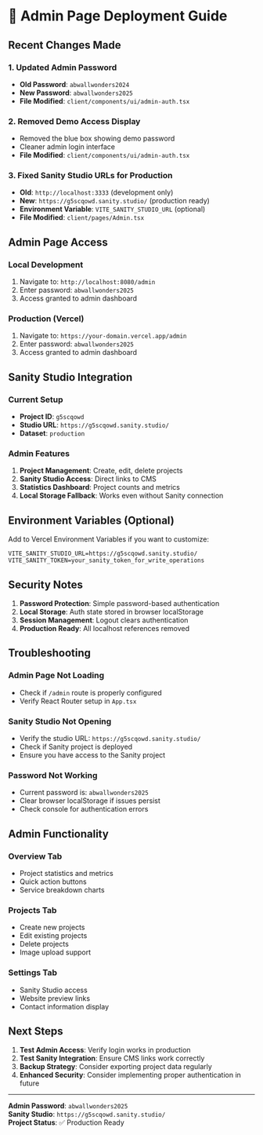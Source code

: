 # 🔐 Admin Page Deployment Guide

## Recent Changes Made

### 1. Updated Admin Password

- **Old Password**: `abwallwonders2024`
- **New Password**: `abwallwonders2025`
- **File Modified**: `client/components/ui/admin-auth.tsx`

### 2. Removed Demo Access Display

- Removed the blue box showing demo password
- Cleaner admin login interface
- **File Modified**: `client/components/ui/admin-auth.tsx`

### 3. Fixed Sanity Studio URLs for Production

- **Old**: `http://localhost:3333` (development only)
- **New**: `https://g5scqowd.sanity.studio/` (production ready)
- **Environment Variable**: `VITE_SANITY_STUDIO_URL` (optional)
- **File Modified**: `client/pages/Admin.tsx`

## Admin Page Access

### Local Development

1. Navigate to: `http://localhost:8080/admin`
2. Enter password: `abwallwonders2025`
3. Access granted to admin dashboard

### Production (Vercel)

1. Navigate to: `https://your-domain.vercel.app/admin`
2. Enter password: `abwallwonders2025`
3. Access granted to admin dashboard

## Sanity Studio Integration

### Current Setup

- **Project ID**: `g5scqowd`
- **Studio URL**: `https://g5scqowd.sanity.studio/`
- **Dataset**: `production`

### Admin Features

1. **Project Management**: Create, edit, delete projects
2. **Sanity Studio Access**: Direct links to CMS
3. **Statistics Dashboard**: Project counts and metrics
4. **Local Storage Fallback**: Works even without Sanity connection

## Environment Variables (Optional)

Add to Vercel Environment Variables if you want to customize:

```env
VITE_SANITY_STUDIO_URL=https://g5scqowd.sanity.studio/
VITE_SANITY_TOKEN=your_sanity_token_for_write_operations
```

## Security Notes

1. **Password Protection**: Simple password-based authentication
2. **Local Storage**: Auth state stored in browser localStorage
3. **Session Management**: Logout clears authentication
4. **Production Ready**: All localhost references removed

## Troubleshooting

### Admin Page Not Loading

- Check if `/admin` route is properly configured
- Verify React Router setup in `App.tsx`

### Sanity Studio Not Opening

- Verify the studio URL: `https://g5scqowd.sanity.studio/`
- Check if Sanity project is deployed
- Ensure you have access to the Sanity project

### Password Not Working

- Current password is: `abwallwonders2025`
- Clear browser localStorage if issues persist
- Check console for authentication errors

## Admin Functionality

### Overview Tab

- Project statistics and metrics
- Quick action buttons
- Service breakdown charts

### Projects Tab

- Create new projects
- Edit existing projects
- Delete projects
- Image upload support

### Settings Tab

- Sanity Studio access
- Website preview links
- Contact information display

## Next Steps

1. **Test Admin Access**: Verify login works in production
2. **Test Sanity Integration**: Ensure CMS links work correctly
3. **Backup Strategy**: Consider exporting project data regularly
4. **Enhanced Security**: Consider implementing proper authentication in future

---

**Admin Password**: `abwallwonders2025`  
**Sanity Studio**: `https://g5scqowd.sanity.studio/`  
**Project Status**: ✅ Production Ready
